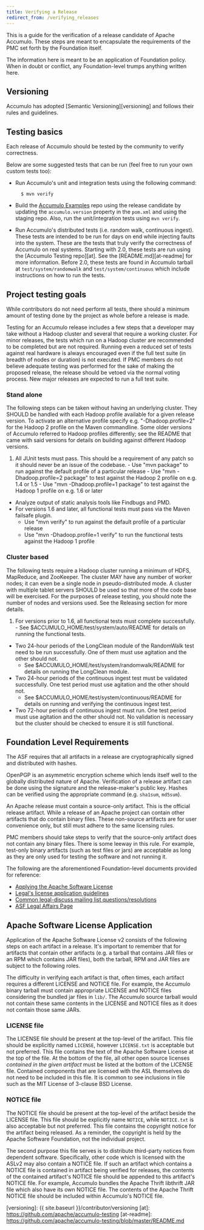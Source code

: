```yaml
---
title: Verifying a Release
redirect_from: /verifying_releases
---
```


This is a guide for the verification of a release candidate of Apache Accumulo. These steps are meant to encapsulate
the requirements of the PMC set forth by the Foundation itself.

The information here is meant to be an application of Foundation policy. When in doubt or conflict, any Foundation-level
trumps anything written here.

## Versioning

Accumulo has adopted [Semantic Versioning][versioning] and follows their rules and guidelines.

## Testing basics

Each release of Accumulo should be tested by the community to verify correctness. 

Below are some suggested tests that can be run (feel free to run your own custom tests too):

* Run Accumulo's unit and integration tests using the following command:

        $ mvn verify

* Build the [Accumulo Examples][examples] repo using the release candidate by updating the `accumulo.version`
  property in the `pom.xml` and using the staging repo. Also, run the unit/integration tests using `mvn verify`.

* Run Accumulo's distributed tests (i.e. random walk, continuous ingest). These tests are intended to be run for days
  on end while injecting faults into the system. These are the tests that truly verify the correctness of Accumulo on
  real systems. Starting with 2.0, these tests are run using the [Accumulo Testing repo][at]. See the [README.md][at-readme]
  for more information.  Before 2.0, these tests are found in Accumulo tarball at `test/system/randomwalk` and
  `test/system/continuous` which include instructions on how to run the tests.

## Project testing goals

While contributors do not need perform all tests, there should a minimum amount of testing done by the project as whole before a release is made.

Testing for an Accumulo release includes a few steps that a developer may take without a Hadoop cluster and several that require a working cluster. For minor releases, 
the tests which run on a Hadoop cluster are recommended to be completed but are not required. Running even a reduced set of tests against real hardware is always encouraged
even if the full test suite (in breadth of nodes or duration) is not executed. If PMC members do not believe adequate testing was performed for the sake of making the proposed
release, the release should be vetoed via the normal voting process. New major releases are expected to run a full test suite.

### Stand alone

The following steps can be taken without having an underlying cluster. They SHOULD be handled with each Hadoop profile available for a given release version. To activate an alternative profile specify e.g. "-Dhadoop.profile=2" for the Hadoop 2 profile on the Maven commandline. Some older versions of Accumulo referred to Hadoop profiles differently; see the README that came with said versions for details on building against different Hadoop versions.

  1. All JUnit tests must pass.  This should be a requirement of any patch so it should never be an issue of the codebase.
    - Use "mvn package" to run against the default profile of a particular release
    - Use "mvn -Dhadoop.profile=2 package" to test against the Hadoop 2 profile on e.g. 1.4 or 1.5
    - Use "mvn -Dhadoop.profile=1 package" to test against the Hadoop 1 profile on e.g. 1.6 or later
  - Analyze output of static analysis tools like Findbugs and PMD.
  - For versions 1.6 and later, all functional tests must pass via the Maven failsafe plugin.
    - Use "mvn verify" to run against the default profile of a particular release
    - Use "mvn -Dhadoop.profile=1 verify" to run the functional tests against the Hadoop 1 profile

### Cluster based

The following tests require a Hadoop cluster running a minimum of HDFS, MapReduce, and ZooKeeper. The cluster MAY have any number of worker nodes; it can even be a single node in pseudo-distributed mode. A cluster with multiple tablet servers SHOULD be used so that more of the code base will be exercised. For the purposes of release testing, you should note the number of nodes and versions used. See the Releasing section for more details.

  1. For versions prior to 1.6, all functional tests must complete successfully.
    - See $ACCUMULO_HOME/test/system/auto/README for details on running the functional tests.
  - Two 24-hour periods of the LongClean module of the RandomWalk test need to be run successfully. One of them must use agitation and the other should not.
    - See $ACCUMULO_HOME/test/system/randomwalk/README for details on running the LongClean module.
  - Two 24-hour periods of the continuous ingest test must be validated successfully. One test period must use agitation and the other should not.
    - See $ACCUMULO_HOME/test/system/continuous/README for details on running and verifying the continuous ingest test.
  - Two 72-hour periods of continuous ingest must run. One test period must use agitation and the other should not. No validation is necessary but the cluster should be checked to ensure it is still functional.

## Foundation Level Requirements ##

The ASF requires that all artifacts in a release are cryptographically signed and distributed with hashes.

OpenPGP is an asymmetric encryption scheme which lends itself well to the globally distributed nature of Apache.
Verification of a release artifact can be done using the signature and the release-maker's public key. Hashes
can be verified using the appropriate command (e.g. `sha1sum`, `md5sum`).

An Apache release must contain a source-only artifact. This is the official release artifact. While a release of
an Apache project can contain other artifacts that do contain binary files. These non-source artifacts are for
user convenience only, but still must adhere to the same licensing rules.

PMC members should take steps to verify that the source-only artifact does not contain any binary files. There is
some leeway in this rule. For example, test-only binary artifacts (such as test files or jars) are acceptable as long
as they are only used for testing the software and not running it.

The following are the aforementioned Foundation-level documents provided for reference:

* [Applying the Apache Software License][2]
* [Legal's license application guidelines][3]
* [Common legal-discuss mailing list questions/resolutions][4]
* [ASF Legal Affairs Page][5]

## Apache Software License Application ##

Application of the Apache Software License v2 consists of the following steps on each artifact in a release. It's
important to remember that for artifacts that contain other artifacts (e.g. a tarball that contains JAR files or
an RPM which contains JAR files), both the tarball, RPM and JAR files are subject to the following roles.

The difficulty in verifying each artifact is that, often times, each artifact requires a different LICENSE and NOTICE
file. For example, the Accumulo binary tarball must contain appropriate LICENSE and NOTICE files considering the bundled
jar files in `lib/`. The Accumulo source tarball would not contain these same contents in the LICENSE and NOTICE files
as it does not contain those same JARs.

### LICENSE file ###

The LICENSE file should be present at the top-level of the artifact. This file should be explicitly named `LICENSE`,
however `LICENSE.txt` is acceptable but not preferred. This file contains the text of the Apache Software License 
at the top of the file. At the bottom of the file, all other open source licenses _contained in the given
artifact_ must be listed at the bottom of the LICENSE file. Contained components that are licensed with the ASL themselves
do not need to be included in this file. It is common to see inclusions in file such as the MIT License of 3-clause
BSD License.

### NOTICE file ###

The NOTICE file should be present at the top-level of the artifact beside the LICENSE file. This file should be explicitly
name `NOTICE`, while `NOTICE.txt` is also acceptable but not preferred. This file contains the copyright notice for
the artifact being released. As a reminder, the copyright is held by the Apache Software Foundation, not the individual
project.

The second purpose this file serves is to distribute third-party notices from dependent software. Specifically, other code
which is licensed with the ASLv2 may also contain a NOTICE file. If such an artifact which contains a NOTICE file is
contained in artifact being verified for releases, the contents of the contained artifact's NOTICE file should be appended
to this artifact's NOTICE file. For example, Accumulo bundles the Apache Thrift libthrift JAR file which also have its
own NOTICE file. The contents of the Apache Thrift NOTICE file should be included within Accumulo's NOTICE file.

[2]: https://www.apache.org/dev/apply-license
[3]: https://www.apache.org/legal/src-headers
[4]: https://www.apache.org/legal/resolved
[5]: https://www.apache.org/legal
[examples]: https://github.com/apache/accumulo-examples
[versioning]: {{ site.baseurl }}/contributor/versioning
[at]: https://github.com/apache/accumulo-testing
[at-readme]: https://github.com/apache/accumulo-testing/blob/master/README.md

